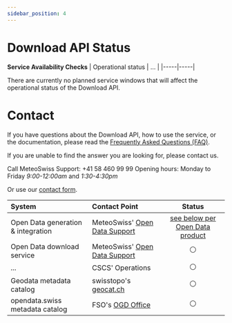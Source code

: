 ```yaml
---
sidebar_position: 4
---
```


# Download API Status

<!-- cf. https://opendatadocs.dmi.govcloud.dk/en/API_Status_and_Contact -->

**Service Availability Checks**
| Operational status | ... |
|-----|-----|
<!-- cf. [https://status.opentransportdata.swiss](https://status.opentransportdata.swiss/) -->

There are currently no planned service windows that will affect the operational status of the Download API. 

# Contact
If you have questions about the Download API, how to use the service, or the documentation, please read the [Frequently Asked Questions (FAQ)](/general/faq).

If you are unable to find the answer you are looking for, please contact us.

Call MeteoSwiss Support: +41 58 460 99 99
Opening hours: Monday to Friday *9:00-12:00am* and *1:30-4:30pm*

Or use our [contact form](https://www.meteoswiss.admin.ch/about-us/contact/contact-form.html).



| System | Contact Point | Status |
|:-----|:-----|:-----:|
| Open Data generation & integration | MeteoSwiss' [Open Data Support](https://www.meteoswiss.admin.ch/about-us/contact/contact-form.html) | [see below per Open Data product](https://github.com/MeteoSwiss/opendata/blob/main/README.md#understanding-meteoswiss-open-data)
| Open Data download service | MeteoSwiss' [Open Data Support](https://www.meteoswiss.admin.ch/about-us/contact/contact-form.html) | ⚪ |
| ... | CSCS' Operations | ⚪ |
| Geodata metadata catalog | swisstopo's [geocat.ch](https://info.geocat.ch/en/contact) | ⚪ |
| opendata.swiss metadata catalog | FSO's [OGD Office](https://opendata.swiss/en/contact) | ⚪ |



<!-- ![MeteoSwiss Logo](/docs/assets/img/OGD_Organisation_täglicher_operationeller_Betrieb.png) -->


